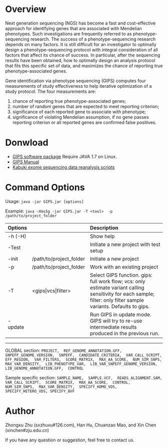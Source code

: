 # Overview #
Next generation sequencing (NGS) has become a fast and cost-effective approach for identifying genes that are associated with Mendelian phenotypes. Such investigations are frequently referred to as phenotype-sequencing research. The success of a phenotype-sequencing research depends on many factors. It is still difficult for an investigator to optimally design a phenotype-sequencing protocol with integral consideration of all factors that affect its chance of success. In particular, after the sequencing results have been obtained, how to optimally design an analysis protocol that fits this specific set of data, and maximizes the chance of reporting true phenotype-associated genes.


Gene identification via phenotype sequencing (GIPS) computes four measurements of study effectiveness to help iterative optimization of a study protocol. The four measurements are:
  1. chance of reporting true phenotype-associated genes;
  1. number of random genes that are expected to meet reporting criterion;
  1. significance of each reported gene to associate with phenotype;
  1. significance of violating Mendelian assumption, if no gene passes reporting criterion or all reported genes are confirmed false positives.

# Donwload #

  * [GIPS software package](https://drive.google.com/folderview?id=0B2oRK3vUXNqCdDZQbzRBNnJXYVU&usp=sharing)                        Require JAVA 1.7 on Linux.
  * [GIPS Manual](https://drive.google.com/folderview?id=0B2oRK3vUXNqCdDZQbzRBNnJXYVU&usp=sharing)
  * [Kabuki exome sequencing data reanalysis scripts](https://drive.google.com/folderview?id=0B2oRK3vUXNqCdDZQbzRBNnJXYVU&usp=sharing)

# Command Options #

Usage: `java -jar GIPS.jar [options]`    

Example: `java –Xms5g -jar GIPS.jar -T <tool>  -p /path/to/project_folder` 

| **Options** |   |Description|
|:------------|:------------|:------------|
| -h (-H) |  | Show help |
| -Test |  | Initiate a new project with test setup|
| -init | /path/to/project_folder | Initiate a new project |
|-p|/path/to/project_folder|Work with an existing project|
| -T | \<gips\|vcs\|filter\> | Select GIPS function. gips: full work flow; vcs: only estimate variant calling sensitivity for each sample; filter: only filter sample variants. Defaults to gips. |
| -update|  | Run GIPS in update mode. GIPS will try to re-use intermediate results produced in the previous run. |
***
GLOBAL section:  `PROJECT,  REF_GENOME_ANNOTATION.GFF,  SNPEFF_GENOME_VERSION,  SNPEFF,  CANDIDATE_CRITERIA,  VAR_CALL_SCRIPT,  EFF_REGION,  VAR_FILTERS,  SCORE_MATRIX,  MAX_AA_SCORE,  NUM_SIM_SNPS,  MAX_VAR_DENSITY,  LIB_PHENOTYPE_VAR,  LIB_VAR_SNPEFF_GENOME_VERSION,  LIB_GENOME_ANNOTATION.GFF,  CONTROL`

Sample specific section: `SAMPLE_NAME,  SAMPLE.VCF,  READS_ALIGNMENT.SAM,  VAR_CALL_SCRIPT,  SCORE_MATRIX,  MAX_AA_SCORE,  CONTROL,  NUM_SIM_SNPS,  MAX_VAR_DENSITY,  SPECIFY_HOMO_VDS,  SPECIFY_HETERO_VDS, SPECIFY_BVF`

# Author #

Zhongxu Zhu (sxzhuxu#126.com), Han Hu, Chuanzao Mao, and Xin Chen (xinchen#zju.edu.cn)

If you have any question or suggestion, feel free to contact us.

